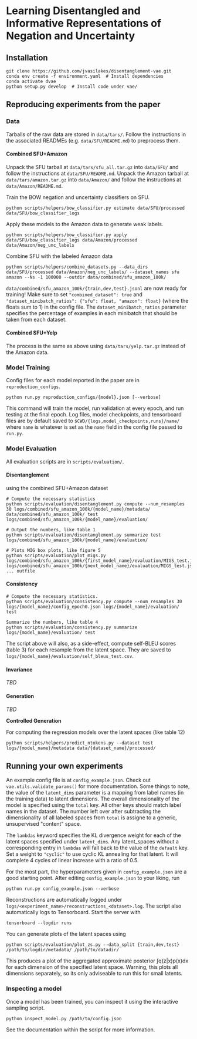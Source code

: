 # Learning Disentangled and Informative Representations of Negation and Uncertainty


## Installation

```
git clone https://github.com/jvasilakes/disentanglement-vae.git
conda env create -f environment.yaml  # Install dependencies
conda activate dvae
python setup.py develop  # Install code under vae/
```

## Reproducing experiments from the paper

### Data

Tarballs of the raw data are stored in `data/tars/`. Follow the instructions in the associated READMEs (e.g. `data/SFU/README.md`) to preprocess them.

#### Combined SFU+Amazon
Unpack the SFU tarball at `data/tars/sfu_all.tar.gz` into `data/SFU/` and follow the instructions at `data/SFU/README.md`.
Unpack the Amazon tarball at `data/tars/amazon.tar.gz` into `data/Amazon/` and follow the instructions at `data/Amazon/README.md`.

Train the BOW negation and uncertainty classifiers on SFU.
```
python scripts/helpers/bow_classifier.py estimate data/SFU/processed data/SFU/bow_classifier_logs
```
Apply these models to the Amazon data to generate weak labels.
```
python scripts/helpers/bow_classifier.py apply data/SFU/bow_classifier_logs data/Amazon/processed data/Amazon/neg_unc_labels
```

Combine SFU with the labeled Amazon data
```
python scripts/helpers/combine_datasets.py --data_dirs data/SFU/processed data/Amazon/neg_unc_labels/ --dataset_names sfu amazon --Ns -1 100000 --outdir data/combined/sfu_amazon_100k/
```

`data/combined/sfu_amazon_100k/{train,dev,test}.jsonl` are now ready for training!
Make sure to set `"combined_dataset": true` and `"dataset_minibatch_ratios": {"sfu": float, "amazon": float}` (where the floats sum to 1) in the config file. The `dataset_minibatch_ratios` parameter specifies the percentage of examples in each minibatch that should be
taken from each dataset.


#### Combined SFU+Yelp
The process is the same as above using `data/tars/yelp.tar.gz` instead of the Amazon data.



### Model Training

Config files for each model reported in the paper are in `reproduction_configs`.

```
python run.py reproduction_configs/{model}.json [--verbose]
```

This command will train the model, run validation at every epoch, and run testing at the final epoch.
Log files, model checkpoints, and tensorboard files are by default saved to `$CWD/{logs,model_checkpoints,runs}/name/`
where `name` is whatever is set as the `name` field in the config file passed to `run.py`.

### Model Evaluation

All evaluation scripts are in `scripts/evaluation/`.

#### Disentanglement
using the combined SFU+Amazon dataset

```
# Compute the necessary statistics
python scripts/evaluation/disentanglement.py compute --num_resamples 30 logs/combined/sfu_amazon_100k/{model_name}/metadata/ data/combined/sfu_amazon_100k/ test logs/combined/sfu_amazon_100k/{model_name}/evaluation/

# Output the numbers, like table 1
python scripts/evaluation/disentanglement.py summarize test logs/combined/sfu_amazon_100k/{model_name}/evaluation/

# Plots MIG box plots, like figure 5
python scripts/evaluation/plot_migs.py logs/combined/sfu_amazon_100k/{first_model_name}/evaluation/MIGS_test.jsonl logs/combined/sfu_amazon_100k/{next_model_name}/evaluation/MIGS_test.jsonl ... outfile
```

#### Consistency
```
# Compute the necessary statistics.
python scripts/evaluation/consistency.py compute --num_resamples 30 logs/{model_name}/config_epoch0.json logs/{model_name}/evaluation/ test

Summarize the numbers, like table 4
python scripts/evaluation/consistency.py summarize logs/{model_name}/evaluation/ test
```

The script above will also, as a side-effect, compute self-BLEU scores (table 3) for each resample from the latent space. They are saved to `logs/{model_name}/evaluation/self_bleus_test.csv`. 


#### Invariance

*TBD*

#### Generation
*TBD*

**Controlled Generation**

For computing the regression models over the latent spaces (like table 12)
```
python scripts/helpers/predict_ntokens.py --dataset test logs/{model_name}/metadata data/{dataset_name}/processed/
```


## Running your own experiments

An example config file is at `config_example.json`. Check out `vae.utils.validate_params()` for more documentation.
Some things to note, the value of the `latent_dims` parameter is a mapping from label names (in the training data)
to latent dimensions. The overall dimensionality of the model is specified using the `total` key. All other keys
should match label names in the dataset. The number left over after subtracting the dimensionality of all labeled
spaces from `total` is assigne to a generic, unsupervised "content" space.

The `lambdas` keyword specifies the KL divergence weight for each of the latent spaces specified under `latent_dims`.
Any latent_spaces without a corresponding entry in `lambdas` will fall back to the value of the `default` key.
Set a weight to `"cyclic"` to use cyclic KL annealing for that latent. It will complete 4 cycles of linear increase
with a ratio of 0.5.

For the most part, the hyperparameters given in `config_example.json` are a good starting point.
After editing `config_example.json` to your liking, run

```
python run.py config_example.json --verbose
```

Reconstructions are automatically logged under `logs/<experiment_name>/reconstructions_<dataset>.log`.
The script also automatically logs to Tensorboard. Start the server with

```
tensorboard --logdir runs
```

You can generate plots of the latent spaces using

```
python scripts/evaluation/plot_zs.py --data_split {train,dev,test} /path/to/logdir/metadata/ /path/to/datadir/
```

This produces a plot of the aggregated approximate posterior ∫q(z|x)p(x)dx for each dimension of the specified latent space.
Warning, this plots all dimensions separately, so its only adviseable to run this for small latents.



### Inspecting a model

Once a model has been trained, you can inspect it using the interactive sampling script.

```
python inspect_model.py /path/to/config.json
```

See the documentation within the script for more information.

